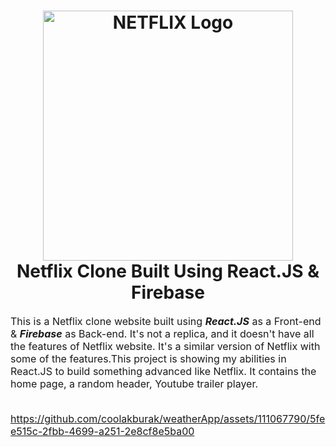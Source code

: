 <h1 align="center">
  <img title="Netflix" src="https://www.noaa.gov/sites/default/files/styles/square_width_650/public/2021-02/FocusArea__Weather-02.jpg?h=5dc006f5&itok=20VGa8_F" alt="NETFLIX Logo" width="400" style="border-radius:100" />
  <br>
  Netflix Clone Built Using React.JS & Firebase
</h1>

<p><font size="3">
  This is a Netflix clone website built using <strong><em>React.JS</em></strong> as a Front-end & <strong><em>Firebase</em></strong> as Back-end. It's not a replica, and it     doesn't have all the features of Netflix website. It's a similar version of Netflix with some of the features.This project is showing my abilities in React.JS to build something advanced like Netflix. It contains the home page, a random header, Youtube trailer player.
  <br><br> 

</p>
 
https://github.com/coolakburak/weatherApp/assets/111067790/5fee515c-2fbb-4699-a251-2e8cf8e5ba00





</div>


